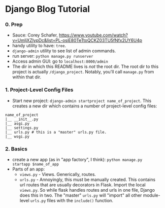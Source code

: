 # Django Blog Tutorial

### 0. Prep

* Sauce: Corey Schafer, https://www.youtube.com/watch?v=UmljXZIypDc&list=PL-osiE80TeTtoQCKZ03TU5fNfx2UY6U4p
* handy utility to have: `tree`. 
* `django-admin` utility to see list of admin commands.
* run server: `python manage.py runserver`
* Access admin GUI: go to `localhost:8000/admin`
* The dir in which this README lives is *not* the root dir. The root dir to this project is actually `/django_project`. Notably, you'll call `manage.py` from within that dir.

### 1. Project-Level Config Files

* Start new project: `django-admin startproject name_of_project`. This creates a new dir which contains a number of project-level config files:

```
name_of_project
|__ __init__.py
|__ asgi.py
|__ settings.py
|__ urls.py # this is a "master" urls.py file. 
|__ wsgi.py
```

### 2. Basics

* create a new app (as in "app factory", I think): `python manage.py startapp $name_of_app`
* Parts of an app:
  * `views.py` - Views. Generically, routes. 
  * `urls.py` - Annoyingly, this must be manually created. This contains url routes that are usually decorators in Flask. Import the local `views.py`. So while flask handles routes and urls in one file, Django does this in two. The "master" `urls.py` will "import" all other module-level `urls.py` files with the `include()` function. 